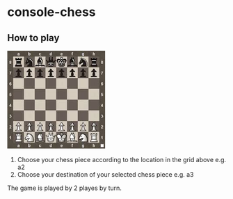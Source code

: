 # console-chess

## How to play
![alt text](https://github.com/kuoliangkwong/console-chess/blob/master/Assets/chess.jpg?raw=true)
1. Choose your chess piece according to the location in the grid above e.g. a2
2. Choose your destination of your selected chess piece e.g. a3

The game is played by 2 playes by turn.
